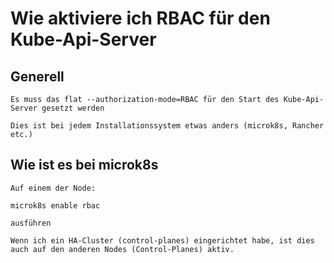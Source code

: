 # Wie aktiviere ich RBAC für den Kube-Api-Server 

## Generell

```
Es muss das flat --authorization-mode=RBAC für den Start des Kube-Api-Server gesetzt werden

Dies ist bei jedem Installationssystem etwas anders (microk8s, Rancher etc.) 

```

## Wie ist es bei microk8s 

```
Auf einem der Node:

microk8s enable rbac 

ausführen 

Wenn ich ein HA-Cluster (control-planes) eingerichtet habe, ist dies auch auf den anderen Nodes (Control-Planes) aktiv.
```
